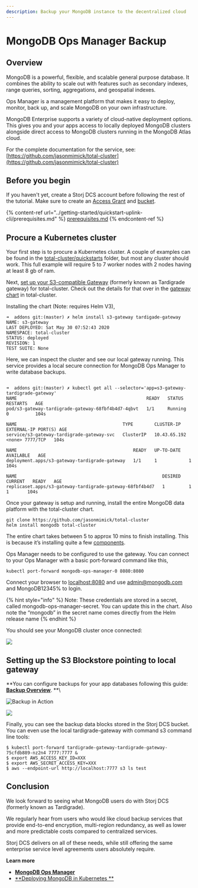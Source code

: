 ```yaml
---
description: Backup your MongoDB instance to the decentralized cloud
---
```


# MongoDB Ops Manager Backup

## **Overview**

MongoDB is a powerful, flexible, and scalable general purpose database.  It combines the ability to scale out with features such as secondary indexes, range queries, sorting, aggregations, and geospatial indexes.

Ops Manager is a management platform that makes it easy to deploy, monitor, back up, and scale MongoDB on your own infrastructure.

MongoDB Enterprise supports a variety of cloud-native deployment options. This gives you and your apps access to locally deployed MongoDB clusters alongside direct access to MongoDB clusters running in the MongoDB Atlas cloud.&#x20;

For the complete documentation for the service, see: [https://github.com/jasonmimick/total-cluster](https://github.com/jasonmimick/total-cluster)

## Before you begin

If you haven't yet, create a Storj DCS account before following the rest of the tutorial.  Make sure to create an [Access Grant](../getting-started/quickstart-uplink-cli/uploading-your-first-object/create-first-access-grant.md) and [bucket](../getting-started/quickstart-uplink-cli/uploading-your-first-object/create-a-bucket.md).

{% content-ref url="../getting-started/quickstart-uplink-cli/prerequisites.md" %}
[prerequisites.md](../getting-started/quickstart-uplink-cli/prerequisites.md)
{% endcontent-ref %}

## Procure a Kubernetes cluster

Your first step is to procure a Kubernetes cluster. A couple of examples can be found in the [total-cluster/quickstarts](https://github.com/jasonmimick/total-cluster/tree/master/quickstarts) folder, but most any cluster should work. This full example will require 5 to 7 worker nodes with 2 nodes having at least 8 gb of ram.&#x20;

Next, [set up your S3-compatible Gateway](../api-reference/s3-gateway/#set-up) (formerly known as Tardigrade gateway) for total-cluster. Check out the details for that over in the [gateway chart](https://github.com/jasonmimick/total-cluster/tree/master/addons/tardigade-gateway) in total-cluster.

Installing the chart (Note: requires Helm V3),

```
➜  addons git:(master) ✗ helm install s3-gateway tardigade-gateway
NAME: s3-gateway
LAST DEPLOYED: Sat May 30 07:52:43 2020
NAMESPACE: total-cluster
STATUS: deployed
REVISION: 1
TEST SUITE: None
```

Here, we can inspect the cluster and see our local gateway running. This service provides a local secure connection for MongoDB Ops Manager to write database backups.

```

➜  addons git:(master) ✗ kubectl get all --selector='app=s3-gateway-tardigrade-gateway'
NAME                                                 READY   STATUS    RESTARTS   AGE
pod/s3-gateway-tardigrade-gateway-68fbf4b4d7-4qbvt   1/1     Running   0          104s

NAME                                        TYPE        CLUSTER-IP EXTERNAL-IP PORT(S) AGE
service/s3-gateway-tardigrade-gateway-svc   ClusterIP   10.43.65.192 <none> 7777/TCP   104s

NAME                                            READY   UP-TO-DATE   AVAILABLE   AGE
deployment.apps/s3-gateway-tardigrade-gateway   1/1     1            1           104s

NAME                                                       DESIRED   CURRENT   READY   AGE
replicaset.apps/s3-gateway-tardigrade-gateway-68fbf4b4d7   1         1         1       104s
```

Once your gateway is setup and running, install the entire MongoDB data platform with the total-cluster chart.&#x20;

```
git clone https://github.com/jasonmimick/total-cluster
helm install mongodb total-cluster
```

The entire chart takes between 5 to approx 10 mins to finish installing. This is because it’s installing quite a few [components](https://github.com/jasonmimick/total-cluster#what-is-total-cluster).

Ops Manager needs to be configured to use the gateway. You can connect to your Ops Manager with a basic port-forward command like this,

```
kubectl port-forward mongodb-ops-manager-0 8080:8080 
```

Connect your browser to [localhost:8080](http://localhost:8080) and use [admin@mongodb.com](mailto:admin@mongodb.com) and MongoDB12345% to login.

{% hint style="info" %}
Note: These credentials are stored in a secret, called mongodb-ops-manager-secret. You can update this in the chart. Also note the “mongodb” in the secret name comes directly from the Helm release name
{% endhint %}

You should see your MongoDB cluster once connected:

![](https://lh6.googleusercontent.com/2Z9wvZ30LhSeHxBdHYp8\_\_5Sp0kkTNzGhwXAxKl7ILkrP0alKE0HXcnBRgxF-4wsz5Vav7CS12TPR0htHZA9nXgxSx0fS7MUVu2NIaxW9Zm3nOxbtYJEmPy585TJsc9fSV7bC4RC)

## **Setting up the S3 Blockstore pointing to local gateway**

**You can configure backups for your app databases following this guide: **[**Backup Overview**](https://docs.opsmanager.mongodb.com/current/core/backup-overview/)**. **\


![Backup in Action](https://lh6.googleusercontent.com/TOBjoo8U5xfwccYtIKk3L8bjSMZmepuzkcAUfwgRGhkvQHw\_qWC3-JQN7DYR4rBnODHKRKPf1pn4RrK0TZz6vebhWrz9E-q7wZQVBMsnU8k2NVTCLjdjWZJask4tbXYe6cWeM7XA)

![](https://lh6.googleusercontent.com/i\_gN\_e-hEaFWNCkz6HkydfTfIcwGsb5sC9XsAWM3tuACBxIwpfKUI7a3zI30ajGuTM7YYEPStbomtUyoGqZIidCVYp0CHuXGIv\_LkcijaQZLd5TU6R9xoMvCkBAFP2h5byRaBfpp)

Finally, you can see the backup data blocks stored in the Storj DCS bucket. You can even use the local tardigrade-gateway with command s3 command line tools:

```
$ kubectl port-forward tardigrade-gateway-tardigrade-gateway-75cfdb889-nz2n4 7777:7777 &
$ export AWS_ACCESS_KEY_ID=XXX
$ export AWS_SECRET_ACCESS_KEY=XXX 
$ aws --endpoint-url http://localhost:7777 s3 ls test
```

## **Conclusion**

We look forward to seeing what MongoDB users do with Storj DCS (formerly known as Tardigrade).&#x20;

We regularly hear from users who would like cloud backup services that provide end-to-end encryption, multi-region redundancy, as well as lower and more predictable costs compared to centralized services.&#x20;

Storj DCS delivers on all of these needs, while still offering the same enterprise service level agreements users absolutely require.&#x20;

**Learn more**

* [**MongoDB Ops Manager**](https://www.mongodb.com/products/ops-manager)
* [**Deploying MongoDB in Kubernetes **](https://www.mongodb.com/kubernetes)
